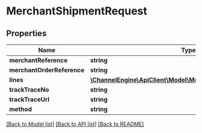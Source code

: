 # MerchantShipmentRequest

## Properties
Name | Type | Description | Notes
------------ | ------------- | ------------- | -------------
**merchantReference** | **string** |  | 
**merchantOrderReference** | **string** |  | 
**lines** | [**\ChannelEngine\ApiClient\Model\MerchantShipmentLineRequest[]**](MerchantShipmentLineRequest.md) |  | 
**trackTraceNo** | **string** |  | [optional] 
**trackTraceUrl** | **string** |  | [optional] 
**method** | **string** |  | [optional] 

[[Back to Model list]](../README.md#documentation-for-models) [[Back to API list]](../README.md#documentation-for-api-endpoints) [[Back to README]](../README.md)


